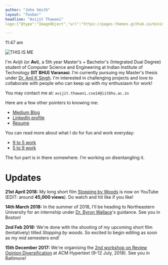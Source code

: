 ```yaml
---
author: "John Smith"
layout: "foobar"
headline: "Avijit Thawani"
logo:{"@type":"ImageObject","url":"https://pages-themes.github.io/minimal/assets/img/logo.png"}

---
```


11:47 am

![THIS IS ME](https://lh5.googleusercontent.com/4Hb1SPp5b91aNzpFAkaLig_u3jUbg_dM0KDJU8l4r6HlA4CmcDhWmEZuA0miCmRog8Nyxf4B=w16383)

I'm Avijit (or **Avi**), a 5th year Master's + Bachelor's (Integrated Dual Degree) student of Computer Science and Engineering at Indian Institute of Technology **(IIT BHU) Varanasi**. I'm currently pursuing my Master's thesis under [Dr. Anil K Singh](http://anilkumarsingh.me/). I'm interested in challenging projects and love to collaborate with people who can keep up with my enthusiasm for work!

You may contact me at:   `avijit.thawani.cse14@iitbhu.ac.in`

Here are a few other pointers to knowing me:
- [Medium Blog](https://medium.com/@avijitthawani)
- [LinkedIn profile](https://www.linkedin.com/in/avijitthawani/)
- [Resume](https://drive.google.com/file/d/16OJmfVszrmTCTLiBAK6z8kVYHqWH0Wz9/view?usp=sharing)

You can read more about what I do for fun and work everyday: 
- [9 to 5 work](https://avi-jit.github.io/work)
- [5 to 9 work](https://avi-jit.github.io/fun)

The fun part is in there somewhere. I'm working on disentangling it.

# Updates

**21st April 2018:** My long short film [Stopping by Woods](https://www.youtube.com/watch?v=Uy_3XKqsJZk&index=1&list=LLtEZVFh2Arwg_BjXfz418kA) is now on YouTube (EDIT: around **45,000 views**). Do watch and hit like if you like!

**14th March 2018:** In the summer of 2018, I'll be heading to Northeastern University for an internship under [Dr. Byron Wallace](http://www.byronwallace.com/)'s guidance. See you in Boston!

**2nd Feb 2018:** We're done with the shooting of my upcoming short film (tentatively) titled _Stopping by woods_. So excited to begin editing as soon as my mid semesters end!

**15th December 2017:** We're organising the [2nd workshop on Review Opinion Diversification](https://sites.google.com/view/revopid-2018) at ACM Hypertext (9-12 July, 2018). See you in Baltimore!
